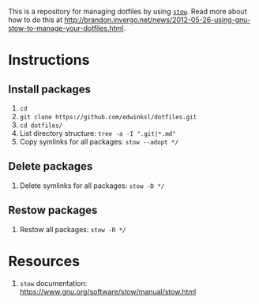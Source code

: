 This is a repository for managing dotfiles by using [`stow`](https://www.gnu.org/software/stow/). Read more about how to do this at http://brandon.invergo.net/news/2012-05-26-using-gnu-stow-to-manage-your-dotfiles.html.

# Instructions

## Install packages

1. `cd`
2. `git clone https://github.com/edwinksl/dotfiles.git`
3. `cd dotfiles/`
4. List directory structure: `tree -a -I ".git|*.md"`
5. Copy symlinks for all packages: `stow --adopt */`

## Delete packages

1. Delete symlinks for all packages: `stow -D */`

## Restow packages

1. Restow all packages: `stow -R */`

# Resources
1. `stow` documentation: https://www.gnu.org/software/stow/manual/stow.html
